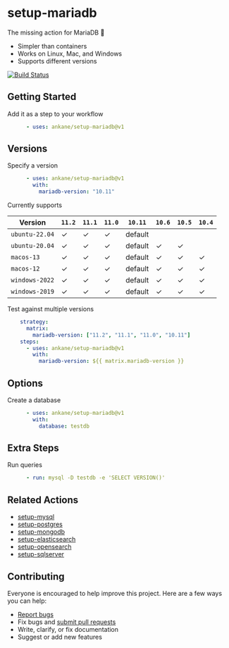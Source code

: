 # setup-mariadb

The missing action for MariaDB :tada:

- Simpler than containers
- Works on Linux, Mac, and Windows
- Supports different versions

[![Build Status](https://github.com/ankane/setup-mariadb/workflows/build/badge.svg?branch=v1)](https://github.com/ankane/setup-mariadb/actions)

## Getting Started

Add it as a step to your workflow

```yml
      - uses: ankane/setup-mariadb@v1
```

## Versions

Specify a version

```yml
      - uses: ankane/setup-mariadb@v1
        with:
          mariadb-version: "10.11"
```

Currently supports

Version | `11.2` | `11.1` | `11.0` | `10.11` | `10.6` | `10.5` | `10.4`
--- | ---| --- | --- | --- | --- | --- | ---
`ubuntu-22.04` | ✓ | ✓ | ✓ | default | | |
`ubuntu-20.04` | ✓ | ✓ | ✓ | default | ✓ | ✓ |
`macos-13` | ✓ | ✓ | ✓ | default | ✓ | ✓ | ✓ | ✓
`macos-12` | ✓ | ✓ | ✓ | default | ✓ | ✓ | ✓ | ✓
`windows-2022` | ✓ | ✓ | ✓ | default | ✓ | ✓ | ✓
`windows-2019` | ✓ | ✓ | ✓ | default | ✓ | ✓ | ✓

Test against multiple versions

```yml
    strategy:
      matrix:
        mariadb-version: ["11.2", "11.1", "11.0", "10.11"]
    steps:
      - uses: ankane/setup-mariadb@v1
        with:
          mariadb-version: ${{ matrix.mariadb-version }}
```

## Options

Create a database

```yml
      - uses: ankane/setup-mariadb@v1
        with:
          database: testdb
```

## Extra Steps

Run queries

```yml
      - run: mysql -D testdb -e 'SELECT VERSION()'
```

## Related Actions

- [setup-mysql](https://github.com/ankane/setup-mysql)
- [setup-postgres](https://github.com/ankane/setup-postgres)
- [setup-mongodb](https://github.com/ankane/setup-mongodb)
- [setup-elasticsearch](https://github.com/ankane/setup-elasticsearch)
- [setup-opensearch](https://github.com/ankane/setup-opensearch)
- [setup-sqlserver](https://github.com/ankane/setup-sqlserver)

## Contributing

Everyone is encouraged to help improve this project. Here are a few ways you can help:

- [Report bugs](https://github.com/ankane/setup-mariadb/issues)
- Fix bugs and [submit pull requests](https://github.com/ankane/setup-mariadb/pulls)
- Write, clarify, or fix documentation
- Suggest or add new features

